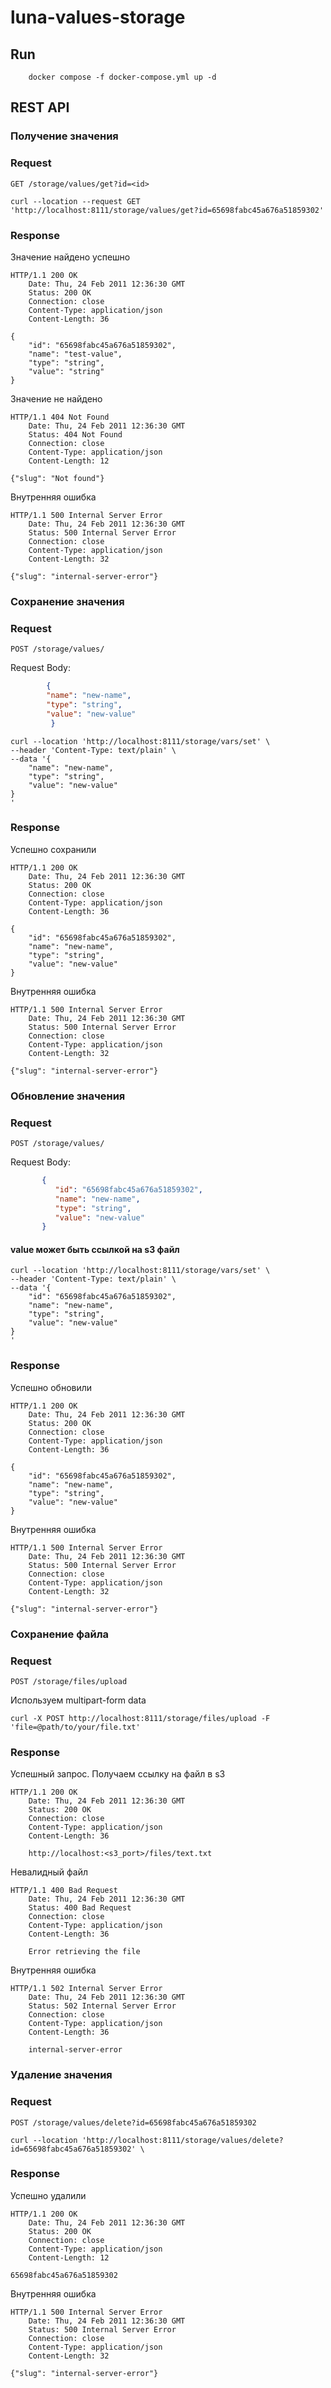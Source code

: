 # luna-values-storage

## Run
```shell
    docker compose -f docker-compose.yml up -d
```

## REST API

### Получение значения
### Request

`GET /storage/values/get?id=<id>`

```
curl --location --request GET 'http://localhost:8111/storage/values/get?id=65698fabc45a676a51859302'
```

### Response

Значение найдено успешно
```http request
HTTP/1.1 200 OK
    Date: Thu, 24 Feb 2011 12:36:30 GMT
    Status: 200 OK
    Connection: close
    Content-Type: application/json
    Content-Length: 36

{
    "id": "65698fabc45a676a51859302",
    "name": "test-value",
    "type": "string",
    "value": "string"
}
```

Значение не найдено
```http request
HTTP/1.1 404 Not Found
    Date: Thu, 24 Feb 2011 12:36:30 GMT
    Status: 404 Not Found
    Connection: close
    Content-Type: application/json
    Content-Length: 12

{"slug": "Not found"}
```

Внутренняя ошибка
```http request
HTTP/1.1 500 Internal Server Error
    Date: Thu, 24 Feb 2011 12:36:30 GMT
    Status: 500 Internal Server Error
    Connection: close
    Content-Type: application/json
    Content-Length: 32

{"slug": "internal-server-error"}
```

### Сохранение значения
### Request

`POST /storage/values/`

Request Body:
```json 
        {
        "name": "new-name",
        "type": "string",
        "value": "new-value"
         }
```

```curl
curl --location 'http://localhost:8111/storage/vars/set' \
--header 'Content-Type: text/plain' \
--data '{
    "name": "new-name",
    "type": "string",
    "value": "new-value"
}
'
```

### Response

Успешно сохранили
```http request
HTTP/1.1 200 OK
    Date: Thu, 24 Feb 2011 12:36:30 GMT
    Status: 200 OK
    Connection: close
    Content-Type: application/json
    Content-Length: 36

{
    "id": "65698fabc45a676a51859302",
    "name": "new-name",
    "type": "string",
    "value": "new-value"
}
```

Внутренняя ошибка
```http request
HTTP/1.1 500 Internal Server Error
    Date: Thu, 24 Feb 2011 12:36:30 GMT
    Status: 500 Internal Server Error
    Connection: close
    Content-Type: application/json
    Content-Length: 32

{"slug": "internal-server-error"}
```


### Обновление значения
### Request

`POST /storage/values/`

Request Body:
```json 
       {
          "id": "65698fabc45a676a51859302",
          "name": "new-name",
          "type": "string",
          "value": "new-value" 
       }
```

#### value может быть ссылкой на s3 файл

```curl
curl --location 'http://localhost:8111/storage/vars/set' \
--header 'Content-Type: text/plain' \
--data '{
    "id": "65698fabc45a676a51859302",
    "name": "new-name",
    "type": "string",
    "value": "new-value"
}
'
```

### Response

Успешно обновили
```http request
HTTP/1.1 200 OK
    Date: Thu, 24 Feb 2011 12:36:30 GMT
    Status: 200 OK
    Connection: close
    Content-Type: application/json
    Content-Length: 36

{
    "id": "65698fabc45a676a51859302",
    "name": "new-name",
    "type": "string",
    "value": "new-value"
}
```

Внутренняя ошибка
```http request
HTTP/1.1 500 Internal Server Error
    Date: Thu, 24 Feb 2011 12:36:30 GMT
    Status: 500 Internal Server Error
    Connection: close
    Content-Type: application/json
    Content-Length: 32

{"slug": "internal-server-error"}
```

### Сохранение файла
### Request


`POST /storage/files/upload`

Используем multipart-form data
```curl
curl -X POST http://localhost:8111/storage/files/upload -F 'file=@path/to/your/file.txt'
```

### Response

Успешный запрос. Получаем ссылку на файл в s3
``` http request
HTTP/1.1 200 OK
    Date: Thu, 24 Feb 2011 12:36:30 GMT
    Status: 200 OK
    Connection: close
    Content-Type: application/json
    Content-Length: 36

    http://localhost:<s3_port>/files/text.txt
```

Невалидный файл
``` http request
HTTP/1.1 400 Bad Request
    Date: Thu, 24 Feb 2011 12:36:30 GMT
    Status: 400 Bad Request
    Connection: close
    Content-Type: application/json
    Content-Length: 36

    Error retrieving the file
```

Внутренняя ошибка
``` http request
HTTP/1.1 502 Internal Server Error
    Date: Thu, 24 Feb 2011 12:36:30 GMT
    Status: 502 Internal Server Error
    Connection: close
    Content-Type: application/json
    Content-Length: 36

    internal-server-error
```

### Удаление значения
### Request

`POST /storage/values/delete?id=65698fabc45a676a51859302`

```curl
curl --location 'http://localhost:8111/storage/values/delete?id=65698fabc45a676a51859302' \ 
```

### Response

Успешно удалили
```http request
HTTP/1.1 200 OK
    Date: Thu, 24 Feb 2011 12:36:30 GMT
    Status: 200 OK
    Connection: close
    Content-Type: application/json
    Content-Length: 12

65698fabc45a676a51859302
```

Внутренняя ошибка
```http request
HTTP/1.1 500 Internal Server Error
    Date: Thu, 24 Feb 2011 12:36:30 GMT
    Status: 500 Internal Server Error
    Connection: close
    Content-Type: application/json
    Content-Length: 32

{"slug": "internal-server-error"}
```